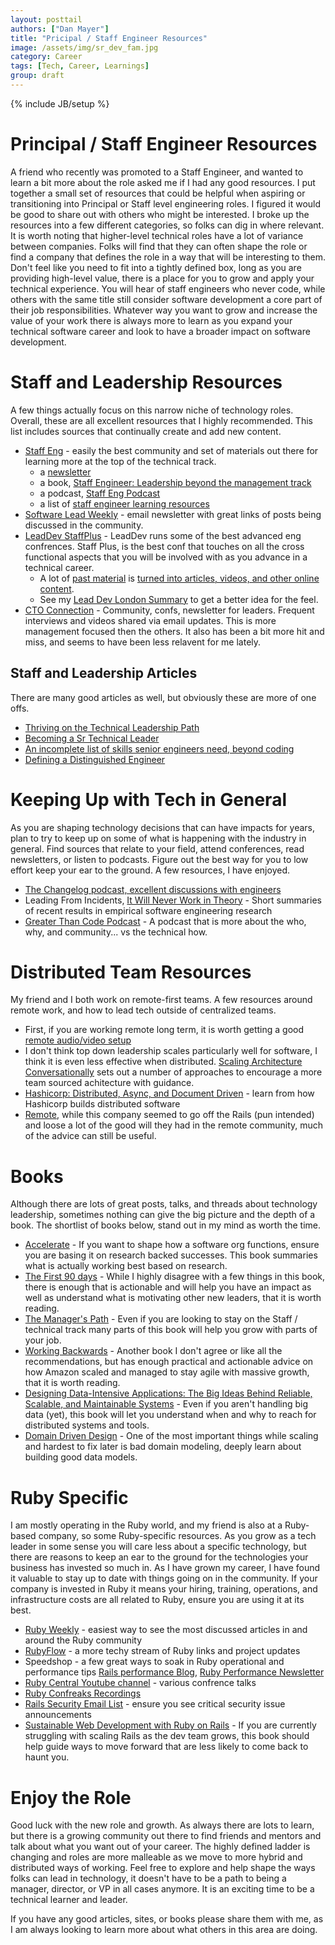 ```yaml
---
layout: posttail
authors: ["Dan Mayer"]
title: "Pricipal / Staff Engineer Resources"
image: /assets/img/sr_dev_fam.jpg
category: Career
tags: [Tech, Career, Learnings]
group: draft
---
```


{% include JB/setup %}

# Principal / Staff Engineer Resources

A friend who recently was promoted to a Staff Engineer, and wanted to learn a bit more about the role asked me if I had any good resources. I put together a small set of resources that could be helpful when aspiring or transitioning into Principal or Staff level engineering roles. I figured it would be good to share out with others who might be interested. I broke up the resources into a few different categories, so folks can dig in where relevant. It is worth noting that higher-level technical roles have a lot of variance between companies. Folks will find that they can often shape the role or find a company that defines the role in a way that will be interesting to them. Don't feel like you need to fit into a tightly defined box, long as you are providing high-level value, there is a place for you to grow and apply your technical experience. You will hear of staff engineers who never code, while others with the same title still consider software development a core part of their job responsibilities. Whatever way you want to grow and increase the value of your work there is always more to learn as you expand your technical software career and look to have a broader impact on software development.

# Staff and Leadership Resources

A few things actually focus on this narrow niche of technology roles. Overall, these are all excellent resources that I highly recommended.
This list includes sources that continually create and add new content.

* [Staff Eng](https://staffeng.com/) - easily the best community and set of materials out there for learning more at the top of the technical track.
  * a [newsletter](https://staffeng.com/)
  * a book, [Staff Engineer: Leadership beyond the management track](https://staffeng.com/book)
  * a podcast, [Staff Eng Podcast](https://podcast.staffeng.com/)
  * a list of [staff engineer learning resources](https://staffeng.com/guides/learning-materials)
* [Software Lead Weekly](https://softwareleadweekly.com/) - email newsletter with great links of posts being discussed in the community.
* [LeadDev StaffPlus](https://leaddev.com/staffpluslive) - LeadDev runs some of the best advanced eng confrences. Staff Plus, is the best conf that touches on all the cross functional aspects that you will be involved with as you advance in a technical career.
  * A lot of [past material](https://www.youtube.com/watch?v=7-ELnjgbS-o) is [turned into articles, videos, and other online content](https://leaddev.com/events/influencing-without-management-authority-senior-individual-contributor).
  * See my [Lead Dev London Summary](https://www.mayerdan.com/programming/2018/07/18/lead-dev-conf-london) to get a better idea for the feel.
* [CTO Connection](https://www.ctoconnection.com/) - Community, confs, newsletter for leaders. Frequent interviews and videos shared via email updates. This is more management focused then the others. It also has been a bit more hit and miss, and seems to have been less relavent for me lately.


## Staff and Leadership Articles

There are many good articles as well, but obviously these are more of one offs.

* [Thriving on the Technical Leadership Path](https://keavy.com/work/thriving-on-the-technical-leadership-path/)
* [Becoming a Sr Technical Leader](https://blog.coinbase.com/on-becoming-a-senior-technical-leader-14106f1383b8)
* [An incomplete list of skills senior engineers need, beyond coding](https://skamille.medium.com/an-incomplete-list-of-skills-senior-engineers-need-beyond-coding-8ed4a521b29f)
* [Defining a Distinguished Engineer](https://blog.jessfraz.com/post/defining-a-distinguished-engineer/)

# Keeping Up with Tech in General

As you are shaping technology decisions that can have impacts for years, plan to try to keep up on some of what is happening with the industry in general. Find sources that relate to your field, attend conferences, read newsletters, or listen to podcasts. Figure out the best way for you to low effort keep your ear to the ground. A few resources, I have enjoyed.

* [The Changelog podcast, excellent discussions with engineers](https://changelog.com/podcast)  
* Leading From Incidents, [It Will Never Work in Theory](https://neverworkintheory.org/) - Short summaries of recent results in empirical software engineering research
* [Greater Than Code Podcast](https://www.greaterthancode.com/) - A podcast that is more about the who, why, and community... vs the technical how.

# Distributed Team Resources

My friend and I both work on remote-first teams. A few resources around remote work, and how to lead tech outside of centralized teams.

* First, if you are working remote long term, it is worth getting a good [remote audio/video setup](https://olivierlacan.com/posts/high-fidelity-remote-communication/)
* I don't think top down leadership scales particularly well for software, I think it is even less effective when distributed. [Scaling Architecture Conversationally](https://martinfowler.com/articles/scaling-architecture-conversationally.html) sets out a number of approaches to encourage a more team sourced achitecture with guidance. 
* [Hashicorp: Distributed, Async, and Document Driven](https://works.hashicorp.com/) - learn from how Hashicorp builds distributed software
* [Remote](https://www.amazon.com/Remote-Office-Required-Jason-Fried-ebook), while this company seemed to go off the Rails (pun intended) and loose a lot of the good will they had in the remote community, much of the advice can still be useful.

# Books

Although there are lots of great posts, talks, and threads about technology leadership, sometimes nothing can give the big picture and the depth of a book. The shortlist of books below, stand out in my mind as worth the time.

* [Accelerate](https://www.amazon.com/Accelerate-Software-Performing-Technology-Organizations-ebook/dp/B07B9F83WM/ref=tmm_kin_swatch_0?_encoding=UTF8&qid=&sr=) - If you want to shape how a software org functions, ensure you are basing it on research backed successes. This book summaries what is actually working best based on research.
* [The First 90 days](https://www.amazon.com/First-Days-Updated-Expanded-Strategies-ebook/dp/B00B6U63ZE/) - While I highly disagree with a few things in this book, there is enough that is actionable and will help you have an impact as well as understand what is motivating other new leaders, that it is worth reading.
* [The Manager's Path](https://www.amazon.com/Managers-Path-Leaders-Navigating-Growth-ebook/dp/B06XP3GJ7F/) - Even if you are looking to stay on the Staff / technical track many parts of this book will help you grow with parts of your job.
* [Working Backwards](https://www.amazon.com/Working-Backwards-Insights-Stories-Secrets-ebook/dp/B08BYCQBZN) - Another book I don't agree or like all the recommendations, but has enough practical and actionable advice on how Amazon scaled and managed to stay agile with massive growth, that it is worth reading.
* [Designing Data-Intensive Applications: The Big Ideas Behind Reliable, Scalable, and Maintainable Systems](https://www.amazon.com/Designing-Data-Intensive-Applications-Reliable-Maintainable-ebook/dp/B06XPJML5D/) - Even if you aren't handling big data (yet), this book will let you understand when and why to reach for distributed systems and tools.
* [Domain Driven Design](https://www.amazon.com/Domain-Driven-Design-Tackling-Complexity-Software-ebook-dp-B00794TAUG/dp/B00794TAUG/ref=mt_other?_encoding=UTF8&me=&qid=1640219028) - One of the most important things while scaling and hardest to fix later is bad domain modeling, deeply learn about building good data models.

# Ruby Specific

I am mostly operating in the Ruby world, and my friend is also at a Ruby-based company, so some Ruby-specific resources. As you grow as a tech leader in some sense you will care less about a specific technology, but there are reasons to keep an ear to the ground for the technologies your business has invested so much in. As I have grown my career, I have found it valuable to stay up to date with things going on in the community. If your company is invested in Ruby it means your hiring, training, operations, and infrastructure costs are all related to Ruby, ensure you are using it at its best.

* [Ruby Weekly](https://rubyweekly.com/) - easiest way to see the most discussed articles in and around the Ruby community
* [RubyFlow](https://rubyflow.com/) - a more techy stream of Ruby links and project updates
* Speedshop - a few great ways to soak in Ruby operational and performance tips [Rails performance Blog](https://www.speedshop.co/blog/), [Ruby Performance Newsletter](https://speedshop.us11.list-manage.com/subscribe?u=1aa0f43522f6d9ef96d1c5d6f&id=840412962b)
* [Ruby Central Youtube channel](https://www.youtube.com/channel/UCpFXaEz3vKJ45XjW5m5pbow) - various confrence talks
* [Ruby Confreaks Recordings](https://www.youtube.com/results?search_query=confreaks+ruby)
* [Rails Security Email List](https://groups.google.com/g/rubyonrails-security) - ensure you see critical security issue announcements
* [Sustainable Web Development with Ruby on Rails](https://sustainable-rails.com/) - If you are currently struggling with scaling Rails as the dev team grows, this book should help guide ways to move forward that are less likely to come back to haunt you.

# Enjoy the Role

Good luck with the new role and growth. As always there are lots to learn, but there is a growing community out there to find friends and mentors and talk about what you want out of your career. The highly defined ladder is changing and roles are more malleable as we move to more hybrid and distributed ways of working. Feel free to explore and help shape the ways folks can lead in technology, it doesn't have to be a path to being a manager, director, or VP in all cases anymore. It is an exciting time to be a technical learner and leader.

If you have any good articles, sites, or books please share them with me, as I am always looking to learn more about what others in this area are doing.
